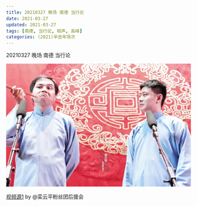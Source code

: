 ```yaml
---
title: 20210327 晚场 南德 当行论
date: 2021-03-27
updated: 2021-03-27
tags: [南德, 当行论, 相声, 高峰] 
categories: (2021)辛丑年场次
---
```

20210327 晚场 南德 当行论

![](https://raw.githubusercontent.com/rhenginium/image/main/007aVJ83ly1goytiwas74j332o21s4qu.jpg)

[视频源1](https://m.weibo.cn/detail/4619486261676858) by @栾云平粉丝团后援会
